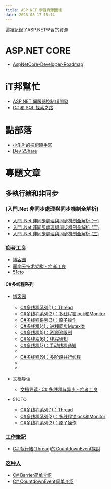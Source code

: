 ```yaml
---
title: ASP.NET 學習資源匯總
date: 2023-08-17 15:14
---
```


這裡記錄了ASP.NET學習的資源

# ASP.NET CORE
- [AspNetCore-Developer-Roadmap](https://github.com/MoienTajik/AspNetCore-Developer-Roadmap/blob/master/ReadMe.zh-Hant.md)

# iT邦幫忙

- [ASP.NET 伺服器控制項開發](https://ithelp.ithome.com.tw/users/20007956/ironman/49)
- [C# 和 SQL 探索之路](https://ithelp.ithome.com.tw/users/20152154/ironman/5565)

# 點部落

- [小朱® 的技術隨手寫](https://dotblogs.com.tw/regionbbs)
- [Dev 2Share](https://dotblogs.com.tw/johnny)

# 專題文章

## 多執行緒和非同步

### [入門.Net 非同步處理與同步機制全解析]
- [入門 .Net 非同步處理與同步機制全解析 (一)](https://dotblogs.com.tw/johnny/2010/12/18/20225)
- [入門 .Net 非同步處理與同步機制全解析 (二)](https://dotblogs.com.tw/johnny/2014/04/02/144594)
- [入門 .Net 非同步處理與同步機制全解析 (三)](https://dotblogs.com.tw/johnny/2014/11/04/147188)

### [痴者工良](https://www.cnblogs.com/whuanle/)
- [博客园](https://www.cnblogs.com/whuanle/)
- [面向云技术架构 - 痴者工良](https://www.whuanle.cn)
- [51cto](https://blog.51cto.com/u_10006690/p_8)

#### C#多线程系列

- [博客园](https://www.cnblogs.com/whuanle/category/1756558.html) 

    - [C#多线程系列(1)：Thread](https://www.cnblogs.com/whuanle/p/12708824.html)
    - [C#多线程系列(2)：多线程锁lock和Monitor](https://www.cnblogs.com/whuanle/p/12722853.html)
    - [C#多线程系列(3)：原子操作](https://www.cnblogs.com/whuanle/p/12724371.html)
    - [C#多线程(4)：进程同步Mutex类](https://www.cnblogs.com/whuanle/p/12726724.html)
    - [C#多线程(5)：资源池限制](https://www.cnblogs.com/whuanle/p/12728416.html)
    - [C#多线程(6)：线程通知](https://www.cnblogs.com/whuanle/p/12730169.html)
    - [C#多线程(7)：手动线程通知](https://www.cnblogs.com/whuanle/p/12731803.html)
    - []()
    - [C#多线程(9)：多阶段并行线程](https://www.cnblogs.com/whuanle/p/12771578.html)
    - []()
    - []()

- 文档导读
    - [文档导读 · C# 多线程与异步 - 痴者工良](https://threads.whuanle.cn/)


- 51CTO
    - [C#多线程系列(1)：Thread](https://blog.51cto.com/u_10006690/2726892)
    - [C#多线程系列(2)：多线程锁lock和Monitor](https://blog.51cto.com/u_10006690/2726890)
    - [C#多线程系列(3)：原子操作](https://blog.51cto.com/u_10006690/2726888)



### [工作筆記](http://noteofisabella.blogspot.com/)
- [C# 執行緒(Thread)的CountdownEvent探討](http://noteofisabella.blogspot.com/2019/03/c-threadcountdownevent.html)

### [这种人](https://www.cnblogs.com/zzr-stdio/) 
- [C# Barrier简单介绍](https://www.cnblogs.com/zzr-stdio/p/13820953.html)
- [C# CountdownEvent简单介绍](https://www.cnblogs.com/zzr-stdio/p/13820686.html)
